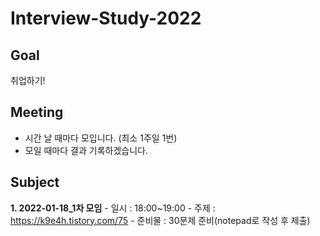 # Interview-Study-2022

## Goal
취업하기!

## Meeting
- 시간 날 때마다 모입니다. (최소 1주일 1번)
- 모일 때마다 결과 기록하겠습니다.

## Subject
**1. 2022-01-18_1차 모임** 
	- 일시 : 18:00~19:00
	- 주제 : https://k9e4h.tistory.com/75
	- 준비물 : 30문제 준비(notepad로 작성 후 제출)